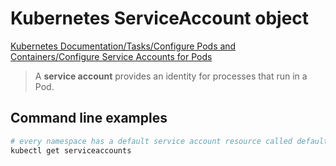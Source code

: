 # Kubernetes ServiceAccount object

[Kubernetes Documentation/Tasks/Configure Pods and Containers/Configure Service Accounts for Pods](https://kubernetes.io/docs/tasks/configure-pod-container/configure-service-account/)

> A **service account** provides an identity for processes that run in a Pod.

## Command line examples

```bash
# every namespace has a default service account resource called default. You can list this and any other serviceAccount resources in the namespace with this command
kubectl get serviceaccounts
```
